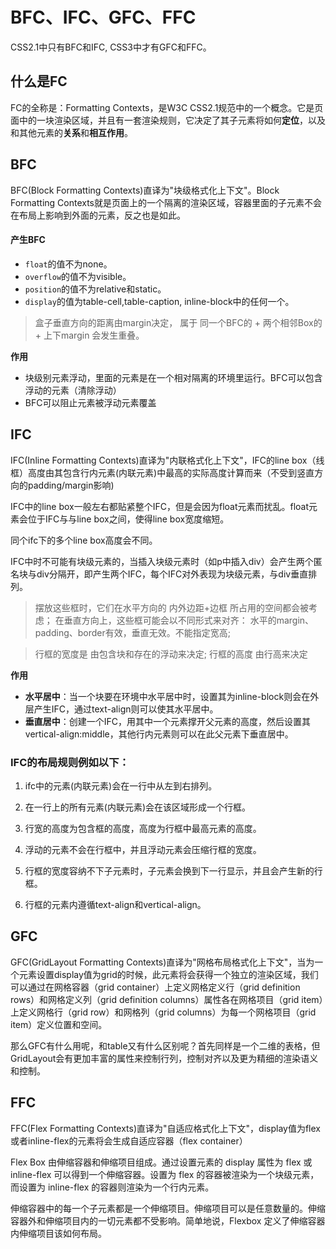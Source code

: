 <TitleList></TitleList>

# BFC、IFC、GFC、FFC
<Te d>CSS2.1</Te>中只有BFC和IFC, <Te d>CSS3</Te>中才有GFC和FFC。

## 什么是FC
FC的全称是：Formatting Contexts，是W3C CSS2.1规范中的一个概念。它是页面中的<Te d>一块渲染区域</Te>，并且有<Te d>一套渲染规则</Te>，它决定了其子元素将如何**定位**，以及和其他元素的**关系**和**相互作用**。

## BFC
BFC(Block Formatting Contexts)直译为"块级格式化上下文"。Block Formatting Contexts就是页面上的一个<Te d>隔离</Te>的渲染区域，容器里面的子元素不会在布局上影响到外面的元素，反之也是如此。

#### 产生BFC
- `float`的值不为none。  
- `overflow`的值不为visible。  
- `position`的值不为relative和static。 
- `display`的值为table-cell,table-caption, inline-block中的任何一个。  
  
> 盒子垂直方向的距离由margin决定， 属于 同一个BFC的 + 两个相邻Box的 + 上下margin 会发生重叠。

**作用**  
- 块级别元素浮动，里面的元素是在一个相对隔离的环境里运行。BFC可以包含浮动的元素（清除浮动）
- BFC可以阻止元素被浮动元素覆盖

## IFC
IFC(Inline Formatting Contexts)直译为"内联格式化上下文"，IFC的line box（线框）高度由其包含行内元素(内联元素)中最高的实际高度计算而来（不受到竖直方向的padding/margin影响)  

IFC中的line box一般左右都贴紧整个IFC，但是会因为float元素而扰乱。float元素会位于IFC与与line box之间，使得line box宽度缩短。  

同个ifc下的多个line box高度会不同。  

IFC中时不可能有块级元素的，当插入块级元素时（如p中插入div）会产生两个匿名块与div分隔开，即产生两个IFC，每个IFC对外表现为块级元素，与div垂直排列。 

> 摆放这些框时，它们在水平方向的 内外边距+边框 所占用的空间都会被考虑； 在垂直方向上，这些框可能会以不同形式来对齐： 水平的margin、padding、border有效，垂直无效。不能指定宽高;

> 行框的宽度是 由包含块和存在的浮动来决定; 行框的高度 由行高来决定

**作用**
- **水平居中**：当一个块要在环境中水平居中时，设置其为inline-block则会在外层产生IFC，通过text-align则可以使其水平居中。
- **垂直居中**：创建一个IFC，用其中一个元素撑开父元素的高度，然后设置其vertical-align:middle，其他行内元素则可以在此父元素下垂直居中。

### IFC的布局规则例如以下：
1. ifc中的元素(内联元素)会在<Te d>一行</Te>中从左到右排列。

2. 在一行上的所有元素(内联元素)会在该区域形成一个<Te d>行框</Te>。

3. 行宽的高度为包含框的高度，高度为行框中<Te d>最高元素</Te>的高度。

4. 浮动的元素<Te d>不会</Te>在行框中，并且浮动元素会压缩行框的宽度。

5. 行框的宽度容纳不下子元素时，子元素会换到下一行显示，并且会产生新的行框。

6. 行框的元素内遵循text-align和vertical-align。

## GFC
GFC(GridLayout Formatting Contexts)直译为"网格布局格式化上下文"，当为一个元素设置display值为grid的时候，此元素将会获得一个独立的渲染区域，我们可以通过在网格容器（grid container）上定义网格定义行（grid definition rows）和网格定义列（grid definition columns）属性各在网格项目（grid item）上定义网格行（grid row）和网格列（grid
        columns）为每一个网格项目（grid item）定义位置和空间。  

那么GFC有什么用呢，和table又有什么区别呢？首先同样是一个二维的表格，但GridLayout会有更加丰富的属性来控制行列，控制对齐以及更为精细的渲染语义和控制。

## FFC
FFC(Flex Formatting Contexts)直译为"自适应格式化上下文"，display值为flex或者inline-flex的元素将会生成自适应容器（flex container）  

Flex Box 由伸缩容器和伸缩项目组成。通过设置元素的 display 属性为 flex 或 inline-flex 可以得到一个伸缩容器。设置为 flex 的容器被渲染为一个块级元素，而设置为 inline-flex 的容器则渲染为一个行内元素。

伸缩容器中的每一个子元素都是一个伸缩项目。伸缩项目可以是任意数量的。伸缩容器外和伸缩项目内的一切元素都不受影响。简单地说，Flexbox 定义了伸缩容器内伸缩项目该如何布局。
